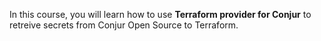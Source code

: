 In this course, you will learn how to use **Terraform provider for Conjur** to retreive secrets from Conjur Open Source to Terraform.
